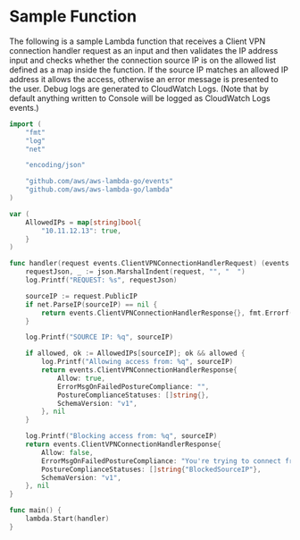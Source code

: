 # Sample Function

The following is a sample Lambda function that receives a Client VPN connection handler request as an input and then validates the IP address input and checks whether the connection source IP is on the allowed list defined as a map inside the function. If the source IP matches an allowed IP address it allows the access, otherwise an error message is presented to the user. Debug logs are generated to CloudWatch Logs. (Note that by default anything written to Console will be logged as CloudWatch Logs events.)

```go
import (
	"fmt"
	"log"
	"net"

	"encoding/json"

	"github.com/aws/aws-lambda-go/events"
	"github.com/aws/aws-lambda-go/lambda"
)

var (
	AllowedIPs = map[string]bool{
		"10.11.12.13": true,
	}
)

func handler(request events.ClientVPNConnectionHandlerRequest) (events.ClientVPNConnectionHandlerResponse, error) {
	requestJson, _ := json.MarshalIndent(request, "", "  ")
	log.Printf("REQUEST: %s", requestJson)

	sourceIP := request.PublicIP
	if net.ParseIP(sourceIP) == nil {
		return events.ClientVPNConnectionHandlerResponse{}, fmt.Errorf("Invalid parameter PublicIP passed in request: %q", sourceIP)
	}

	log.Printf("SOURCE IP: %q", sourceIP)

	if allowed, ok := AllowedIPs[sourceIP]; ok && allowed {
		log.Printf("Allowing access from: %q", sourceIP)
		return events.ClientVPNConnectionHandlerResponse{
			Allow: true,
			ErrorMsgOnFailedPostureCompliance: "",
			PostureComplianceStatuses: []string{},
			SchemaVersion: "v1",
		}, nil
	}

	log.Printf("Blocking access from: %q", sourceIP)
	return events.ClientVPNConnectionHandlerResponse{
		Allow: false,
		ErrorMsgOnFailedPostureCompliance: "You're trying to connect from an IP address that is not allowed.",
		PostureComplianceStatuses: []string{"BlockedSourceIP"},
		SchemaVersion: "v1",
	}, nil
}

func main() {
	lambda.Start(handler)
}
```
